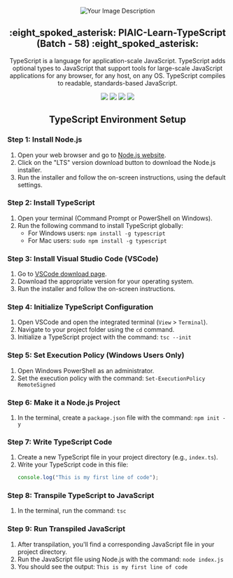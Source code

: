 
<p align="center">
  <img src="https://upload.wikimedia.org/wikipedia/commons/d/d0/PIAIC_Logo.svg" alt="Your Image Description">
</p>

<p align="center">
  <h2 align="center">:eight_spoked_asterisk: PIAIC-Learn-TypeScript (Batch - 58) :eight_spoked_asterisk:</h2>

  <p align="center">
TypeScript is a language for application-scale JavaScript. TypeScript adds optional types to JavaScript that support tools for large-scale JavaScript applications for any browser, for any host, on any OS. TypeScript compiles to readable, standards-based JavaScript.
  </p>

<p align="center">
    <a href="https://github.com/AyaanMerchant/PIAIC-Learn-TypeScript/stargazers" alt="Stars">
        <img src="https://img.shields.io/github/stars/AyaanMerchant/PIAIC-Learn-TypeScript?style=for-the-badge" /></a>
    <a href="https://github.com/AyaanMerchant/PIAIC-Learn-TypeScript/network/members" alt="Forks">
        <img src="https://img.shields.io/github/forks/AyaanMerchant/PIAIC-Learn-TypeScript?style=for-the-badge" /></a>
    <a href="https://www.typescriptlang.org/" alt="TypeScript Official">
        <img src="https://img.shields.io/badge/Official-TypeScript-blue.svg?longCache=true&style=for-the-badge" /></a>
    <a href="https://www.typescriptlang.org/docs/" alt="TypeScript Documentation">
        <img src="https://img.shields.io/badge/TypeScript-Docs-green?style=for-the-badge" /></a>
</p>

  <h2 align="center"> TypeScript Environment Setup </h2>
  <p align="center">
    
### Step 1: Install Node.js
1. Open your web browser and go to [Node.js website](https://nodejs.org/).
2. Click on the "LTS" version download button to download the Node.js installer.
3. Run the installer and follow the on-screen instructions, using the default settings.

### Step 2: Install TypeScript
1. Open your terminal (Command Prompt or PowerShell on Windows).
2. Run the following command to install TypeScript globally:
   - For Windows users: `npm install -g typescript`
   - For Mac users: `sudo npm install -g typescript`

### Step 3: Install Visual Studio Code (VSCode)
1. Go to [VSCode download page](https://code.visualstudio.com/Download).
2. Download the appropriate version for your operating system.
3. Run the installer and follow the on-screen instructions.

### Step 4: Initialize TypeScript Configuration
1. Open VSCode and open the integrated terminal (`View` > `Terminal`).
2. Navigate to your project folder using the `cd` command.
3. Initialize a TypeScript project with the command: `tsc --init`

### Step 5: Set Execution Policy (Windows Users Only)
1. Open Windows PowerShell as an administrator.
2. Set the execution policy with the command: `Set-ExecutionPolicy RemoteSigned`

### Step 6: Make it a Node.js Project
1. In the terminal, create a `package.json` file with the command: `npm init -y`

### Step 7: Write TypeScript Code
1. Create a new TypeScript file in your project directory (e.g., `index.ts`).
2. Write your TypeScript code in this file:
   ```typescript
   console.log("This is my first line of code");

### Step 8: Transpile TypeScript to JavaScript
1. In the terminal, run the command: `tsc`

### Step 9: Run Transpiled JavaScript
1. After transpilation, you'll find a corresponding JavaScript file in your project directory.
2. Run the JavaScript file using Node.js with the command: `node index.js`
3. You should see the output: `This is my first line of code`
